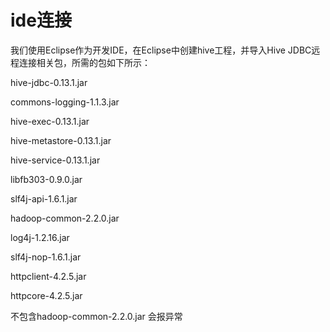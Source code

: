 # ide连接

 我们使用Eclipse作为开发IDE，在Eclipse中创建hive工程，并导入Hive JDBC远程连接相关包，所需的包如下所示：

hive-jdbc-0.13.1.jar  

commons-logging-1.1.3.jar  

hive-exec-0.13.1.jar  

hive-metastore-0.13.1.jar  

hive-service-0.13.1.jar  

libfb303-0.9.0.jar  

slf4j-api-1.6.1.jar  

hadoop-common-2.2.0.jar  

log4j-1.2.16.jar  

slf4j-nop-1.6.1.jar  

httpclient-4.2.5.jar  

httpcore-4.2.5.jar  

不包含hadoop-common-2.2.0.jar  会报异常





